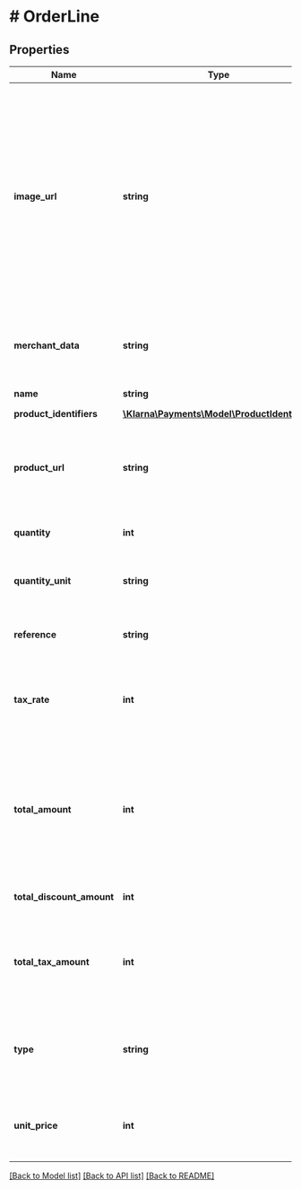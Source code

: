 # # OrderLine

## Properties

Name | Type | Description | Notes
------------ | ------------- | ------------- | -------------
**image_url** | **string** | URL to an image that can be later embedded in communications between Klarna and the customer. (max 1024 characters).  A minimum of 250x250 px resolution is recommended for the image to look good in the Klarna app, and below 50x50 px won&#39;t even show. We recommend using a good sized image (650x650 px or more), however the file size must not exceed 12MB. | [optional]
**merchant_data** | **string** | Used for storing merchant&#39;s internal order number or other reference. Pass through field. (max 1024 characters) | [optional]
**name** | **string** | Descriptive name of the order line item. |
**product_identifiers** | [**\Klarna\Payments\Model\ProductIdentifiers**](ProductIdentifiers.md) |  | [optional]
**product_url** | **string** | URL to the product in the merchant’s webshop that can be later used in communications between Klarna and the customer. (max 1024 characters) | [optional]
**quantity** | **int** | Quantity of the order line item. Must be a non-negative number. |
**quantity_unit** | **string** | Unit used to describe the quantity, e.g. kg, pcs, etc. If defined the value has to be 1-8 characters. | [optional]
**reference** | **string** | Client facing article number, SKU or similar. Max length is 256 characters. | [optional]
**tax_rate** | **int** | Tax rate of the order line. Non-negative value. The percentage value is represented with two implicit decimals. I.e 1900 &#x3D; 19%. | [optional]
**total_amount** | **int** | Total amount of the order line. Must be defined as non-negative minor units. Includes tax and discount. Eg: 2500&#x3D;25 euros Value &#x3D; (quantity x unit_price) - total_discount_amount.  (max value: 100000000) |
**total_discount_amount** | **int** | Non-negative minor units. Includes tax. Eg: 500&#x3D;5 euros | [optional]
**total_tax_amount** | **int** | Total tax amount of the order line. Must be within ±1 of total_amount - total_amount 10000 / (10000 + tax_rate). Negative when type is discount. | [optional]
**type** | **string** | Type of the order line item. The possible values are:  physical discount shipping_fee sales_tax digital gift_card store_credit surcharge | [optional]
**unit_price** | **int** | Price for a single unit of the order line. Non-negative minor units. Includes tax, excludes discount. (max value: 100000000) |

[[Back to Model list]](../../README.md#models) [[Back to API list]](../../README.md#endpoints) [[Back to README]](../../README.md)
